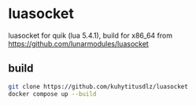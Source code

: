 # luasocket
luasocket for quik (lua 5.4.1), build for x86_64 from https://github.com/lunarmodules/luasocket
## build
```bash
git clone https://github.com/kuhytitusdlz/luasocket
docker compose up --build

```
